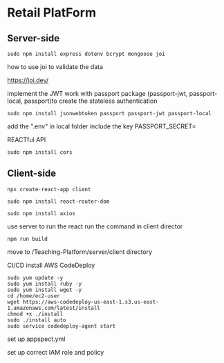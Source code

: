 # Retail PlatForm

## Server-side

```
sudo npm install express dotenv bcrypt mongoose joi
```

how to use joi to validate the data

https://joi.dev/

implement the JWT work with passport package (passport-jwt, passport-local, passport)to create the stateless authentication

```
sudo npm install jsonwebtoken passport passport-jwt passport-local
```

add the ".env" in local folder
include the key
PASSPORT_SECRET=

REACTful API

```
sudo npm install cors
```

## Client-side

```
npx create-react-app client
```

```
sudo npm install react-router-dom
```

```
sudo npm install axios
```

use server to run the react
run the command in client director

```
npm run build
```

move to /Teaching-Platform/server/client directory

CI/CD
install AWS CodeDeploy

```
sudo yum update -y
sudo yum install ruby -y
sudo yum install wget -y
cd /home/ec2-user
wget https://aws-codedeploy-us-east-1.s3.us-east-1.amazonaws.com/latest/install
chmod +x ./install
sudo ./install auto
sudo service codedeploy-agent start
```

set up appspect.yml

set up correct IAM role and policy
